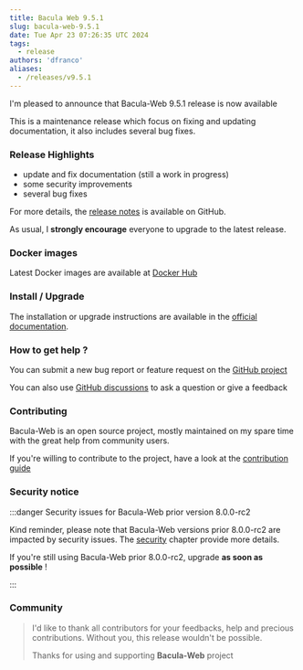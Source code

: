 ```yaml
---
title: Bacula Web 9.5.1
slug: bacula-web-9.5.1
date: Tue Apr 23 07:26:35 UTC 2024
tags:
  - release
authors: 'dfranco'
aliases:
  - /releases/v9.5.1
---
```


I'm pleased to announce that Bacula-Web 9.5.1 release is now available

<!-- truncate -->

This is a maintenance release which focus on fixing and updating documentation, it also includes several bug fixes.

### Release Highlights

- update and fix documentation (still a work in progress)
- some security improvements
- several bug fixes

For more details, the [release notes](https://github.com/bacula-web/bacula-web/releases/tag/v9.5.1) is available on GitHub.

As usual, I **strongly encourage** everyone to upgrade to the latest release.

### Docker images

Latest Docker images are available at [Docker Hub](https://hub.docker.com/r/baculaweb/bacula-web)

### Install / Upgrade

The installation or upgrade instructions are available in the [official documentation](https://docs.bacula-web.org).

### How to get help ?

You can submit a new bug report or feature request on the [GitHub project](https://github.com/bacula-web/bacula-web/issues)

You can also use [GitHub discussions](https://github.com/bacula-web/bacula-web/discussions) to ask a question or give a feedback

### Contributing

Bacula-Web is an open source project, mostly maintained on my spare time with the great help from community users.

If you're willing to contribute to the project, have a look at the [contribution guide](https://docs.bacula-web.org/en/latest/04_contribute/index.html)

### Security notice

:::danger Security issues for Bacula-Web prior version 8.0.0-rc2

Kind reminder, please note that Bacula-Web versions prior 8.0.0-rc2 are impacted by security issues.
The [security](https://docs.bacula-web.org/en/latest/01_about/security.html) chapter provide more details.

If you're still using Bacula-Web prior 8.0.0-rc2, upgrade **as soon as possible** !

:::

### Community

> I'd like to thank all contributors for your feedbacks, help and precious contributions.
> Without you, this release wouldn't be possible.
>
> Thanks for using and supporting **Bacula-Web** project
